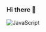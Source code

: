 ### Hi there 👋
![JavaScript](https://img.shields.io/badge/javascript-%23323330.svg?style=for-the-badge&logo=javascript&logoColor=%23F7DF1E)


<!--
**AsterinoCarsen/asterinocarsen** is a ✨ _special_ ✨ repository because its `README.md` (this file) appears on your GitHub profile.

Here are some ideas to get you started:

- 🔭 I’m currently working on ...
- 🌱 I’m currently learning ...
- 👯 I’m looking to collaborate on ...
- 🤔 I’m looking for help with ...
- 💬 Ask me about ...
- 📫 How to reach me: ...
- 😄 Pronouns: ...
- ⚡ Fun fact: ...
-->
